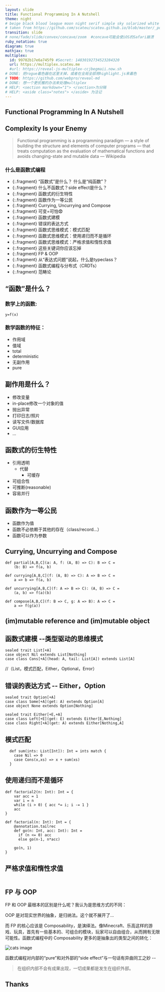 ```yaml
---
layout: slide
title: Functional Programming In A Nutshell
theme: night
# beige black blood league moon night serif simple sky solarized white
# taken from https://github.com/scateu/scateu.github.io/blob/master/_posts/2016-12-30-reveal-demo.md
transition: slide 
# none/fade/slide/convex/concave/zoom  #concave可能会使iOS的Safari崩溃
ruby_notation: true
diagram: true
mathjax: true
multiplex:
  id: 99702b17e6a745f9 #Secret: 14830192734523284320
  url: https://multiplex.scateu.me
  #url: https://reveal-js-multiplex-ccjbegmaii.now.sh
# DONE: 把rogue着色器在这里关掉，或者在全局全部用highlight.js来着色
# TODO: https://github.com/webpro/reveal-md
# DONE: 想一个更优雅的办法来处理multiplex
# HELP: <section markdown="1"> </section>为分隔
# HELP: <aside class="notes"> </aside> 为注记
---
```


<section markdown="1">

# Functional Programming In A Nutshell

</section>

<section markdown="1">

## Complexity Is your Enemy

> Functional programming is a programming paradigm — a style of building the structure and elements of computer programs — that treats computation as the evaluation of mathematical functions and avoids changing-state and mutable data — Wikipedia

</section>

<section markdown="1">

### 什么是函数式编程

- {:.fragment} “函数式”是什么？ 什么是“纯函数”？
- {:.fragment} 什么不函数式？side effect是什么？
- {:.fragment} 函数式的衍生特性
- {:.fragment} 函数作为一等公民
- {:.fragment} Currying, Uncurrying and Compose
- {:.fragment} 可变=可怕😨
- {:.fragment} 函数式建模
- {:.fragment} 错误的表达方式
- {:.fragment} 函数式思维模式：模式匹配
- {:.fragment} 函数式思维模式：使用递归而不是循环
- {:.fragment} 函数式思维模式：严格求值和惰性求值
- {:.fragment} 这些关键词你应该忘掉
- {:.fragment} FP & OOP
- {:.fragment} 从“表达式问题”说起，什么是typeclass？
- {:.fragment} 函数式编程与分布式（CRDTs）
- {:.fragment} 范畴论
</section>

<section markdown="1">

## “函数”是什么？

### 数学上的函数: 

`y=f(x)`

### 数学函数的特征：

* 作用域
* 值域
* total
* deterministic
* 无副作用
* pure

</section>


<section markdown="1">

## 副作用是什么？

* 修改变量
* in-place修改一个对象的值
* 抛出异常
* 打印日志/照片
* 读写文件/数据库
* GUI应用
* ...

</section>


<section markdown="1">

## 函数式的衍生特性

* 引用透明
  * 代替
    * 可缓存
* 可组合性
* 可推断(reasonable)
* 容易并行

</section>

<section markdown="1">

## 函数作为一等公民

* 函数作为值
* 函数不必依赖于其他的存在（class/record...）
* 函数可以作为参数

</section>

<section markdown="1">

## Currying, Uncurrying and Compose

```
def partial[A,B,C](a: A, f: (A, B) => C): B => C =
    (b: B) => f(a, b)

def currying[A,B,C](f: (A, B) => C): A => B => C =
    a => b => f(a, b)

def uncurrying[A,B,C](f: A => B => C): (A, B) => C =
    (a, b) => f(a)(b)

def compose[A,B,C](f: B => C, g: A => B): A => C =
    a => f(g(a))
```

</section>


<section markdown="1">

## (im)mutable reference and (im)mutable object 


</section>


<section markdown="1">

## 函数式建模 --类型驱动的思维模式

```
sealed trait List[+A]
case object Nil extends List[Nothing]
case class Cons[+A](head: A, tail: List[A]) extends List[A]
```

//（List，模式匹配，Either，Optional，Error）


</section>


<section markdown="1">

## 错误的表达方式 -- Either，Option

```
sealed trait Option[+A]
case class Some[+A](get: A) extends Option[A]
case object None extends Option[Nothing]
```


```
sealed trait Either[+E,+A]
case class Left[+E](get: E) extends Either[E,Nothing]
case class Right[+A](get: A) extends Either[Nothing,A]
```


</section>


<section markdown="1">

## 模式匹配

```
  def sum(ints: List[Int]): Int = ints match {
    case Nil => 0
    case Cons(x,xs) => x + sum(xs)
  }
```

</section>

<section markdown="1">

## 使用递归而不是循环

```
def factorial2(n: Int): Int = {
    var acc = 1
    var i = n
    while (i > 0) { acc *= i; i -= 1 }
    acc
}

def factorial(n: Int): Int = {
    @annotation.tailrec
    def go(n: Int, acc: Int): Int =
      if (n <= 0) acc
      else go(n-1, n*acc)

    go(n, 1)
}
```

</section>

<section markdown="1">

## 严格求值和惰性求值

```

```

</section>



<section markdown="1">

## FP 与 OOP

FP 和 OOP 最根本的区别是什么呢？我认为是思维方式的不同：

OOP 是对现实世界的抽象，是归纳法。这个就不展开了...

而 FP 的核心应该是 Composability，是演绎法。像Minecraft、乐高这样的游戏、玩具，首先有一些基本的、可组合的模块，玩家可以自由组合，从而拥有无限可能性。函数式编程中的 Composability 更多的是抽象出的类型之间的转化：

![cats image](http://plastic-idolatry.com/erik/cats2.png)

</section>

<section markdown="1">

函数式编程对内部的“pure”和对外部的“side effect”与一句话有异曲同工之妙 --

> 在组织内部不会有成果出现，一切成果都是发生在组织外部。

</section>


<section markdown="1">

## Thanks

</section>

